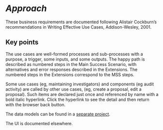 
# ***Approach***
These business requirements are documented following Alistair Cockburn’s recommendations in Writing Effective Use Cases, Addison-Wesley, 2001.
## Key points
The use cases are well-formed processes and sub-processes with a purpose, a trigger, some inputs, and some outputs.
The happy path is described as numbered steps in the Main Success Scenario, with alternatives and error responses described in
the Extensions. The numbered steps in the Extensions correspond to the MSS steps.

Some use cases (eg, maintaining investigators) and components (eg audit activity) are called by other use cases, (eg, create a proposal, edit a proposal). Such items are declared just once and referenced by name with a bold italic hyperlink. Click the hyperlink to see the detail and then return with the browser back button.

The data models can be found in a [separate project](https://ivoa.github.io/ProposalDM/).

The UI is documented elsewhere.